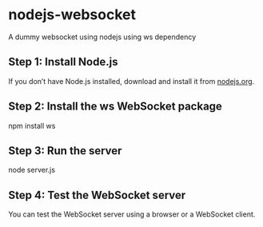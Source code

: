 # nodejs-websocket
A dummy websocket using nodejs using ws dependency 

## Step 1: Install Node.js
If you don’t have Node.js installed, download and install it from [nodejs.org](https://nodejs.org).


## Step 2: Install the ws WebSocket package
npm install ws

## Step 3: Run the server
node server.js

## Step 4: Test the WebSocket server
You can test the WebSocket server using a browser or a WebSocket client.
